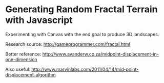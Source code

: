 # Generating Random Fractal Terrain with Javascript

Experimenting with Canvas with the end goal to produce 3D landscapes.

Research source: http://gameprogrammer.com/fractal.html

Better reference: http://www.avanderw.co.za/midpoint-displacement-in-one-dimension

Also useful: http://www.marvinlabs.com/2011/04/14/mid-point-displacement-algorithm
